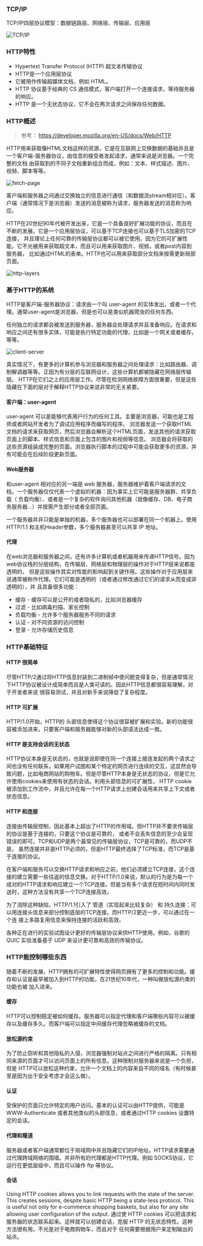 ### TCP/IP

TCP/IP四层协议模型：数据链路层、网络层、传输层、应用层

![TCP/IP](images/tcp-ip-networking-model.jpg)



### HTTP特性

* Hypertext Transfer Protocol (HTTP) 超文本传输协议
* HTTP是一个应用层协议
* 它被用作传输超媒体文档，例如 HTML。
* HTTP 协议基于经典的 CS 通信模式，客户端打开一个连接请求，等待服务器的响应。
* HTTP 是一个无状态协议，它不会在两次请求之间保存任何数据。


### HTTP概述

>
> 参考： https://developer.mozilla.org/en-US/docs/Web/HTTP
>

HTTP用来获取像HTML文档这样的资源，它是在互联网上交换数据的基础并且是一个客户端-服务器协议，由信息的接受者发起请求，通常来说是浏览器。一个完整的文档
由获取到的不同子文档重新组合而成，例如：文本、样式描述、图片、视频、脚本等等。

![fetch-page](images/Fetching_a_page.png)

客户端和服务器之间通过交换独立的信息进行通信（和数据流stream相对应）。客户端（通常情况下是浏览器）发送的消息被称为请求，服务器发送的消息称为响应。

HTTP在20世纪90年代被开发出来，它是一个具备良好扩展功能的协议，而且在不断的发展。它是一个应用层协议，可以基于TCP连接也可以基于TLS加密的TCP连接，
并且理论上任何可靠的传输层协议都可以被它使用。因为它的可扩展性能，它不光被用来获取超文本，而且可以用来获取图片、视频，或者post内容到服务器，
比如通过HTML的表单。HTTP也可以用来获取部分文档来按需更新局部页面。

![http-layers](images/HTTP%20%26%20layers.png)


### 基于HTTP的系统

HTTP是客户端-服务器协议：请求由一个叫 user-agent 的实体发出，或者一个代理。通常user-agent是浏览器，但是也可以是类似机器爬虫的任何东西。

任何独立的请求都会被发送到服务器，服务器会处理请求并且准备响应。在请求和响应之间还有很多实体，可能是执行特定功能的代理，比如是一个网关或者缓存，
等等。

![client-server](images/Client-server-chain.png)

真实情况下，有更多的计算机参与浏览器和服务器之间处理请求：比如路由器、调制解调器等等。正因为有分层的互联网设计，这些计算机都被隐藏在网络层传输层。
HTTP在它们之上的应用层工作。尽管在检测网络故障方面很重要，但是这些隐藏在下面的层对于解释HTTP协议来说非常的无关紧要。

#### 客户端：user-agent

user-agent 可以是能够代表用户行为的任何工具。主要是浏览器，可能也是工程师或者网站开发者为了调试应用程序而编写的程序。
浏览器发送一个获取HTML文档的请求来获取网页，然后浏览器会解析这个HTML页面，发送其他的请求获取页面上的脚本、样式信息和页面上包含的图片和视频等信息。
浏览器会将获取的这些资源组装成完整的页面。浏览器执行脚本的过程中可能会获取更多的资源，并有可能会在后续阶段更新页面。

#### Web服务器

和user-agent 相对应的另一端是 web 服务器，服务器维护着客户端请求的文档。一个服务器仅仅代表一个虚拟的机器：因为事实上它可能是服务器群、共享负载（
负载均衡）、或者是一个复杂的软件询问其他机器（就像缓存、DB、电子商务服务器...）并按需产生部分或者全部页面。

一个服务器并非只能是单独的机器，多个服务器也可以部署在同一个机器上。使用 HTTP/1.1 和主机Header参数，多个服务器甚至可以共享 IP 地址。

#### 代理

在web浏览器和服务器之间，还有许多计算机或者机器用来传递HTTP信号。因为web协议栈的分层结构，在传输层、网络层和物理层的操作对于HTTP层来说都是透明的，
但是这些操作其实对性能的影响起到关键作用。这些操作对于应用层来说通常被称作代理。它们可能是透明的（或者通过修改通过它们的请求从而变成非透明的），并
且具备很多功能：

* 缓存 - 缓存可以是公开的或者隐私的，比如浏览器缓存
* 过滤 - 比如病毒扫描、家长控制
* 负载均衡 - 允许多个服务器服务不同的请求
* 认证 - 对不同资源的访问控制
* 登录 - 允许存储历史信息

### HTTP基础特征

#### HTTP 很简单

尽管HTTP/2通过将HTTP信息封装到二进制帧中使问题变得复杂，但是通常情况下HTTP协议被设计成简单而且是人类可读的。因此HTTP信息都很容易理解，对于开发者来说
很容易测试，并且对新手来说降低了复杂程度。

#### HTTP 可扩展

HTTP/1.0开始，HTTP的 头部信息使得这个协议很容被扩展和实验。新的功能很容被添加进来，只要客户端和服务器能够对新的头部语法达成一致。

#### HTTP 是支持会话的无状态

HTTP协议本身是无状态的，也就是说即使在同一个连接上接连发起的两个请求之间也没有任何联系，如果用户试图和某个特定的网页进行连续的交互，这显然会导致问题，比如电商网站的购物车。但是尽管HTTP本身是无状态的协议，但是它允许使用cookies来使用有状态的会话。利用头部信息的可扩展性，
HTTP cookie 被添加到工作流中，并且允许在每一个HTTP请求上创建会话用来共享上下文或者状态信息。

#### HTTP 和连接

连接由传输层控制，因此基本上超出了HTTP的作用域。但HTTP并不要求传输层的协议是基于连接的，只要这个协议是可靠的，
或者不会丢失信息的至少会呈现错误的即可。TCP和UDP是两个最常见的传输层协议，TCP是可靠的，而UDP不是。
虽然连接并非是HTTP必须的，但是HTTP最终选择了TCP标准，而TCP是基于连接的协议。

在客户端和服务可以交换HTTP请求和响应之前，他们必须建立TCP连接，这个连接的建立需要一些往返的信息交换。对于HTTP/1.0来说，默认的行为是为每一个
成对的HTTP请求和响应建立一个TCP连接。但是当有多个请求在短时间内同时发送时，这种方法没有共享一个TCP连接高效。

为了消除这种缺陷，HTTP/1.1引入了 管道（实现起来比较复杂） 和 持久连接：可以用连接头信息来部分控制底层的TCP连接。而HTTP/2更近一步，可以通过在一个连
接上多路复用信息来保持连接的活跃和高效。

各种正在进行的实验试图设计更好的传输层协议来供HTTP使用。例如，谷歌的 QUIC 实验准备基于 UDP 来设计更可靠和高效的传输协议。


### HTTP能控制哪些东西

随着不断的发展，HTTP拥有的可扩展特性使得网页拥有了更多的控制和功能。缓存和认证是最早被加入到HTTP的功能，在21世纪10年代，一种叫做放松源约束的功能也被
加入进来。

#### 缓存

HTTP可以控制稳定被如何缓存。服务器可以指定代理和客户端哪些内容可以被缓存以及缓存多久。而客户端可以指定中间缓存代理忽略被缓存的文档。

#### 放松源约束

为了防止窃听和其他隐私的入侵，浏览器强制对站点之间进行严格的隔离。只有相同来源的页面才可以访问页面上的所有信息。这种限制对服务器来说是一个负担，但是
HTTP可以放松这种约束，允许一个文档上的内容来自不同的域名（有时候甚至是因为出于安全考虑才会这么做）。

#### 认证

受保护的页面只允许特定的用户访问。基本的认证可以由HTTP提供，可能是 WWW-Authenticate 或者其他类似的头部信息，或者通过HTTP cookies 设置特定的会话。

#### 代理和隧道

服务器或者客户端通常都位于局域网中并且隐藏它们的IP地址。HTTP请求需要通过代理跨域网络的围墙。并非所有的代理都是HTTP代理。例如 SOCKS协议，它运行在更低层级中，而且可以操作 ftp 等协议。

#### 会话
Using HTTP cookies allows you to link requests with the state of the server. This creates sessions, despite basic HTTP being a state-less protocol. This is useful not only for e-commerce shopping baskets, but also for any site allowing user configuration of the output.
通过使 HTTP cookies 可以把请求和服务器的状态联系起来。这样就可以创建会话，克服 HTTP 的无状态特性。这种方法很有用，不光是对于电商购物车，而且对于
任何需要根据用户来定制输出的站点。

